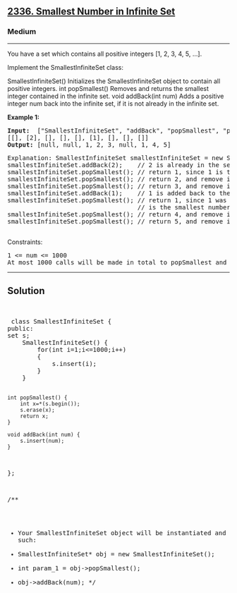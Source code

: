 
<h2><a href="https://leetcode.com/problems/sum-of-even-numbers-after-queries/">2336. Smallest Number in Infinite Set</a></h2>
<h3>Medium</h3>
<hr>
<div><p>
You have a set which contains all positive integers [1, 2, 3, 4, 5, ...].

Implement the SmallestInfiniteSet class:

SmallestInfiniteSet() Initializes the SmallestInfiniteSet object to contain all positive integers.
int popSmallest() Removes and returns the smallest integer contained in the infinite set.
void addBack(int num) Adds a positive integer num back into the infinite set, if it is not already in the infinite set.
 
</p>


<p><strong>Example 1:</strong></p>
<pre><strong>Input:</strong>  ["SmallestInfiniteSet", "addBack", "popSmallest", "popSmallest", "popSmallest", "addBack", "popSmallest", "popSmallest", "popSmallest"]
[[], [2], [], [], [], [1], [], [], []]
<strong>Output:</strong> [null, null, 1, 2, 3, null, 1, 4, 5]
</pre>
<pre>
Explanation: SmallestInfiniteSet smallestInfiniteSet = new SmallestInfiniteSet();
smallestInfiniteSet.addBack(2);    // 2 is already in the set, so no change is made.
smallestInfiniteSet.popSmallest(); // return 1, since 1 is the smallest number, and remove it from the set.
smallestInfiniteSet.popSmallest(); // return 2, and remove it from the set.
smallestInfiniteSet.popSmallest(); // return 3, and remove it from the set.
smallestInfiniteSet.addBack(1);    // 1 is added back to the set.
smallestInfiniteSet.popSmallest(); // return 1, since 1 was added back to the set and
                                   // is the smallest number, and remove it from the set.
smallestInfiniteSet.popSmallest(); // return 4, and remove it from the set.
smallestInfiniteSet.popSmallest(); // return 5, and remove it from the set.
  </pre>
 

Constraints:
<pre>
1 <= num <= 1000
At most 1000 calls will be made in total to popSmallest and addBack.
</pre>
<hr>
 <h2><strong><b>Solution</b></strong></h2>
 <br>
 <pre>
 class SmallestInfiniteSet {
public:
set<int> s;
    SmallestInfiniteSet() {
        for(int i=1;i<=1000;i++)
        {
            s.insert(i);
        }
    }
    
    int popSmallest() {
        int x=*(s.begin()); 
        s.erase(x);
        return x;
    }
    
    void addBack(int num) {
        s.insert(num);
    }
};

/**
 * Your SmallestInfiniteSet object will be instantiated and called as such:
 * SmallestInfiniteSet* obj = new SmallestInfiniteSet();
 * int param_1 = obj->popSmallest();
 * obj->addBack(num);
 */
 </pre>

